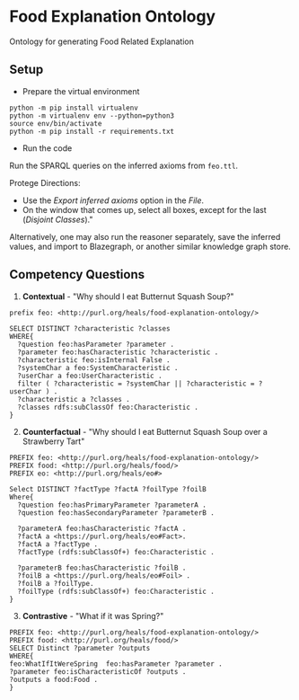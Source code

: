 # Food Explanation Ontology
Ontology for generating Food Related Explanation

## Setup

* Prepare the virtual environment

```
python -m pip install virtualenv
python -m virtualenv env --python=python3
source env/bin/activate
python -m pip install -r requirements.txt
```

* Run the code

Run the SPARQL queries on the inferred axioms from ```feo.ttl```.

Protege Directions:
- Use the *Export inferred axioms* option in the *File*. 
- On the window that comes up, select all boxes, except for the last (*Disjoint Classes*)." 

Alternatively, one may also run the reasoner separately, save the inferred values, and import to Blazegraph, or another similar knowledge graph store.

## Competency Questions

1. **Contextual** - "Why should I eat Butternut Squash Soup?"

```
prefix feo: <http://purl.org/heals/food-explanation-ontology/>

SELECT DISTINCT ?characteristic ?classes
WHERE{
  ?question feo:hasParameter ?parameter .
  ?parameter feo:hasCharacteristic ?characteristic .
  ?characteristic feo:isInternal False .
  ?systemChar a feo:SystemCharacteristic .
  ?userChar a feo:UserCharacteristic .
  filter ( ?characteristic = ?systemChar || ?characteristic = ?userChar ) .
  ?characteristic a ?classes .
  ?classes rdfs:subClassOf feo:Characteristic .
}
```

2. **Counterfactual** - "Why should I eat Butternut Squash Soup over a Strawberry Tart"

```
PREFIX feo: <http://purl.org/heals/food-explanation-ontology/>
PREFIX food: <http://purl.org/heals/food/>
PREFIX eo: <http://purl.org/heals/eo#>

Select DISTINCT ?factType ?factA ?foilType ?foilB
Where{
  ?question feo:hasPrimaryParameter ?parameterA .
  ?question feo:hasSecondaryParameter ?parameterB .

  ?parameterA feo:hasCharacteristic ?factA .
  ?factA a <https://purl.org/heals/eo#Fact>.
  ?factA a ?factType .
  ?factType (rdfs:subClassOf+) feo:Characteristic .
  
  ?parameterB feo:hasCharacteristic ?foilB .
  ?foilB a <https://purl.org/heals/eo#Foil> .
  ?foilB a ?foilType.
  ?foilType (rdfs:subClassOf+) feo:Characteristic .
}
```

3. **Contrastive** - "What if it was Spring?"

```
PREFIX feo: <http://purl.org/heals/food-explanation-ontology/>
PREFIX food: <http://purl.org/heals/food/>
SELECT Distinct ?parameter ?outputs
WHERE{
feo:WhatIfItWereSpring  feo:hasParameter ?parameter .
?parameter feo:isCharacteristicOf ?outputs .
?outputs a food:Food .
}
```
